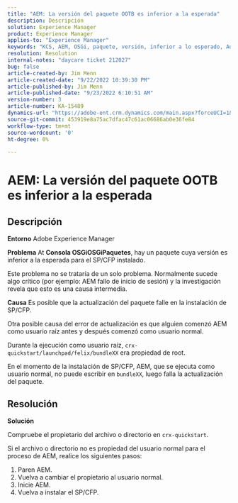 ```yaml
---
title: "AEM: La versión del paquete OOTB es inferior a la esperada"
description: Descripción
solution: Experience Manager
product: Experience Manager
applies-to: "Experience Manager"
keywords: "KCS, AEM, OSGi, paquete, versión, inferior a lo esperado, Adobe Experience Manager, SP/CFP, usuario normal, propietario, reinstalación, bundleXX, crx-quickstart/launchpad/felix/bundleXX, crx-quickstart"
resolution: Resolution
internal-notes: "daycare ticket 212027"
bug: false
article-created-by: Jim Menn
article-created-date: "9/22/2022 10:39:30 PM"
article-published-by: Jim Menn
article-published-date: "9/23/2022 6:10:51 AM"
version-number: 3
article-number: KA-15489
dynamics-url: "https://adobe-ent.crm.dynamics.com/main.aspx?forceUCI=1&pagetype=entityrecord&etn=knowledgearticle&id=5ec72b68-c73a-ed11-9db1-0022480866ad"
source-git-commit: 453919e8a75ac7dfac47c61ac06686ab0e36fe84
workflow-type: tm+mt
source-wordcount: '0'
ht-degree: 0%

---
```


# AEM: La versión del paquete OOTB es inferior a la esperada

## Descripción


<b>Entorno</b>
Adobe Experience Manager

<b>Problema</b>
At <b>Consola OSGi</b><b>OSGi</b><b>Paquetes</b>, hay un paquete cuya versión es inferior a la esperada para el SP/CFP instalado.

Este problema no se trataría de un solo problema. Normalmente sucede algo crítico (por ejemplo: AEM fallo de inicio de sesión) y la investigación revela que esto es una causa intermedia.

<b>Causa</b>
Es posible que la actualización del paquete falle en la instalación de SP/CFP.

Otra posible causa del error de actualización es que alguien comenzó AEM como usuario raíz antes y después comenzó como usuario normal.

Durante la ejecución como usuario raíz, `crx-quickstart/launchpad/felix/bundleXX` era propiedad de root.

En el momento de la instalación de SP/CFP, AEM, que se ejecuta como usuario normal, no puede escribir en `bundleXX`, luego falla la actualización del paquete.


## Resolución


<b>Solución</b>

Compruebe el propietario del archivo o directorio en `crx-quickstart`.

Si el archivo o directorio no es propiedad del usuario normal para el proceso de AEM, realice los siguientes pasos:

1. Paren AEM.
2. Vuelva a cambiar el propietario al usuario normal.
3. Inicie AEM.
4. Vuelva a instalar el SP/CFP.



